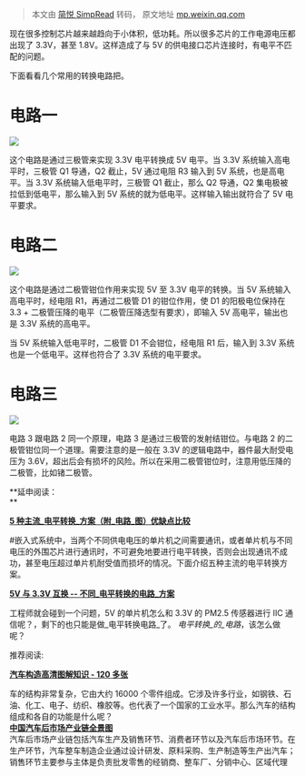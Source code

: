 > 本文由 [简悦 SimpRead](http://ksria.com/simpread/) 转码， 原文地址 [mp.weixin.qq.com](https://mp.weixin.qq.com/s/L8HrKWyVijJWbVjgQqRfJg)

现在很多控制芯片越来越趋向于小体积，低功耗。所以很多芯片的工作电源电压都出现了 3.3V，甚至 1.8V。这样造成了与 5V 的供电接口芯片连接时，有电平不匹配的问题。  

下面看看几个常用的转换电路把。

**电路一**
=======

![](https://mmbiz.qpic.cn/sz_mmbiz_jpg/jwW4UHic87ldjzFWsNLrAYBNBGoMBicK3475d0jnmib7yRAQt95wABTD8r0Y0rFcTKVeMicqaInicLrKj04KwKUDJJQ/640?wx_fmt=jpeg&from=appmsg)

  

这个电路是通过三极管来实现 3.3V 电平转换成 5V 电平。当 3.3V 系统输入高电平时，三极管 Q1 导通，Q2 截止，5V 通过电阻 R3 输入到 5V 系统，也是高电平。当 3.3V 系统输入低电平时，三极管 Q1 截止，那么 Q2 导通，Q2 集电极被拉低到低电平，那么输入到 5V 系统的就为低电平。这样输入输出就符合了 5V 电平要求。

**电路二**
=======

![](https://mmbiz.qpic.cn/sz_mmbiz_jpg/jwW4UHic87ldjzFWsNLrAYBNBGoMBicK34QAvQCkAaqCmlNlC7O0R1nQlZgibedtK3nIg3rc1xIoFZOwbbo6e6mFw/640?wx_fmt=jpeg&from=appmsg)

  

这个电路是通过二极管钳位作用来实现 5V 至 3.3V 电平的转换。当 5V 系统输入高电平时，经电阻 R1，再通过二极管 D1 的钳位作用，使 D1 的阳极电位保持在 3.3 + 二极管压降的电平（二极管压降选型有要求），即输入 5V 高电平，输出也是 3.3V 系统的高电平。

当 5V 系统输入低电平时，二极管 D1 不会钳位，经电阻 R1 后，输入到 3.3V 系统也是一个低电平。这样也符合了 3.3V 系统的电平要求。

**电路三**
=======

![](https://mmbiz.qpic.cn/sz_mmbiz_jpg/jwW4UHic87ldjzFWsNLrAYBNBGoMBicK34w1tnFHqpRxgSBYvcO5iaqb8DBP3QgJrCgoEyHcswfVyt9R3P6y6leZA/640?wx_fmt=jpeg&from=appmsg)

  

电路 3 跟电路 2 同一个原理，电路 3 是通过三极管的发射结钳位。与电路 2 的二极管钳位同一个道理。需要注意的是一般在 3.3V 的逻辑电路中，器件最大耐受电压为 3.6V，超出后会有损坏的风险。所以在采用二极管钳位时，注意用低压降的二极管，比如锗二极管。

  
**延申阅读：  
**

[**5 种主流_电平转换_方案（附_电路_图）优缺点比较**](https://mp.weixin.qq.com/s?__biz=MzU3MDU1Mzg2OQ==&mid=2247511204&idx=1&sn=1edfb1ccacb143124d28cc6c06fb8888&chksm=fcef4fc6cb98c6d0cdeabd5fd0655db3e0e58fe23e0116832191c832044b6f81e63dfb1e2fed&token=2022651691&lang=zh_CN&scene=21#wechat_redirect) 

#嵌入式系统中，当两个不同供电电压的单片机之间需要通讯，或者单片机与不同电压的外围芯片进行通讯时，不可避免地要进行电平转换，否则会出现通讯不成功，甚至电压超过单片机耐受值而损坏的情况。下面介绍五种主流的电平转换方案。  

[**5V 与 3.3V 互换 -- 不同_电平转换的电路_方案**](https://mp.weixin.qq.com/s?__biz=MzU3MDU1Mzg2OQ==&mid=2247522595&idx=1&sn=5837eb12b1c4b6cd15d68436bf653de1&chksm=fcef7a41cb98f3575ab3510cb8c073de701a74832c1f68878d4b22305b6e1c415efd1a5123b1&token=2022651691&lang=zh_CN&scene=21#wechat_redirect) 

  
工程师就会碰到一个问题，5V 的单片机怎么和 3.3V 的 PM2.5 传感器进行 IIC 通信呢？，剩下的也只能是做_电平转换电路_了。 _电平转换_的_电路_，该怎么做呢？

  
推荐阅读:

[**汽车构造高清图解知识 - 120 多张**](http://mp.weixin.qq.com/s?__biz=Mzk0MjY5ODk2Mw==&mid=2247483807&idx=2&sn=546cecd0b91b491cc52bc12c94169fd1&chksm=c33e7923f449f03554513c67edc772baec6622e78776d151a1f57a171d64add233751c7b8efd&scene=21#wechat_redirect)  

车的结构非常复杂，它由大约 16000 个零件组成。它涉及许多行业，如钢铁、石油、化工、电子、纺织、橡胶等。也代表了一个国家的工业水平。那么汽车的结构组成和各自的功能是什么呢？  
[**中国汽车后市场产业链全景图**](http://mp.weixin.qq.com/s?__biz=Mzk0MjY5ODk2Mw==&mid=2247483807&idx=1&sn=194845e622961597870c6ba1e1608cc1&chksm=c33e7923f449f035c00b2e3115e62696293885002f8182471bde87cece49574735621ad17688&scene=21#wechat_redirect)  
汽车后市场产业链包括汽车生产及销售环节、消费者环节以及汽车后市场环节。在生产环节，汽车整车制造企业通过设计研发、原料采购、生产制造等生产出汽车；销售环节主要参与主体是负责批发零售的经销商、整车厂、分销中心、区域代理